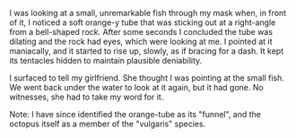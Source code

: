 I was looking at a small, unremarkable fish through my mask when, in front of it, I noticed a soft orange-y tube that was sticking out at a right-angle from a bell-shaped rock. After some seconds I concluded the tube was dilating and the rock had eyes, which were looking at me. I pointed at it maniacally, and it started to rise up, slowly, as if bracing for a dash. It kept its tentacles hidden to maintain plausible deniability.

I surfaced to tell my girlfriend. She thought I was pointing at the small fish. We went back under the water to look at it again, but it had gone. No witnesses, she had to take my word for it.

Note: I have since identified the orange-tube as its "funnel", and the octopus itself as a member of the "vulgaris" species.
